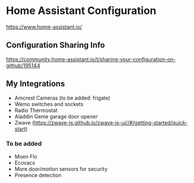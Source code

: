 # Home Assistant Configuration

https://www.home-assistant.io/


## Configuration Sharing Info

https://community.home-assistant.io/t/sharing-your-configuration-on-github/195144

## My Integrations

- Amcrest Cameras (to be added: frigate)
- Wemo switches and sockets
- Radio Thermostat
- Aladdin Genie garage door opener
- Zwave (https://zwave-js.github.io/zwave-js-ui//#/getting-started/quick-start)

### To be added

- Moen Flo
- Ecovacs
- More door/motion sensors for security
- Presence detection
